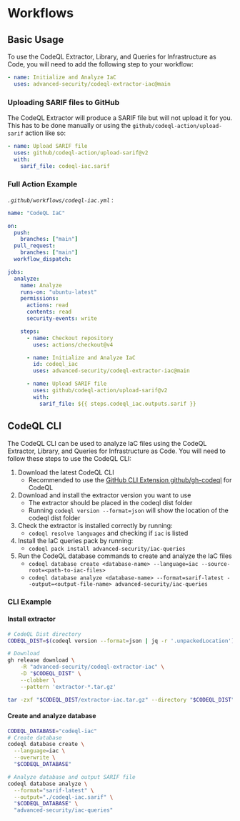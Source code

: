 # Workflows

## Basic Usage

To use the CodeQL Extractor, Library, and Queries for Infrastructure as Code, you will need to add the following step to your workflow:

```yaml
- name: Initialize and Analyze IaC
  uses: advanced-security/codeql-extractor-iac@main
```

### Uploading SARIF files to GitHub

The CodeQL Extractor will produce a SARIF file but will not upload it for you.
This has to be done manually or using the `github/codeql-action/upload-sarif` action like so:

```yaml
- name: Upload SARIF file
  uses: github/codeql-action/upload-sarif@v2
  with:
    sarif_file: codeql-iac.sarif
```

### Full Action Example

_`.github/workflows/codeql-iac.yml`_ :

```yaml
name: "CodeQL IaC"

on:
  push:
    branches: ["main"]
  pull_request:
    branches: ["main"]
  workflow_dispatch:

jobs:
  analyze:
    name: Analyze
    runs-on: "ubuntu-latest"
    permissions:
      actions: read
      contents: read
      security-events: write

    steps:
      - name: Checkout repository
        uses: actions/checkout@v4

      - name: Initialize and Analyze IaC
        id: codeql_iac
        uses: advanced-security/codeql-extractor-iac@main

      - name: Upload SARIF file
        uses: github/codeql-action/upload-sarif@v2
        with:
          sarif_file: ${{ steps.codeql_iac.outputs.sarif }}
```

## CodeQL CLI

The CodeQL CLI can be used to analyze IaC files using the CodeQL Extractor, Library, and Queries for Infrastructure as Code. You will need to follow these steps to use the CodeQL CLI:

1. Download the latest CodeQL CLI
   - Recommended to use the [GitHub CLI Extension github/gh-codeql](https://github.com/github/gh-codeql) for CodeQL
2. Download and install the extractor version you want to use
   - The extractor should be placed in the codeql dist folder
   - Running `codeql version --format=json` will show the location of the codeql dist folder
3. Check the extractor is installed correctly by running:
   - `codeql resolve languages` and checking if `iac` is listed
4. Install the IaC queries pack by running:
   - `codeql pack install advanced-security/iac-queries`
5. Run the CodeQL database commands to create and analyze the IaC files
   - `codeql database create <database-name> --language=iac --source-root=<path-to-iac-files>`
   - `codeql database analyze <database-name> --format=sarif-latest --output=<output-file-name> advanced-security/iac-queries`

### CLI Example

#### Install extractor

```bash
# CodeQL Dist directory
CODEQL_DIST=$(codeql version --format=json | jq -r '.unpackedLocation')

# Download
gh release download \
    -R "advanced-security/codeql-extractor-iac" \
    -D "$CODEQL_DIST" \
    --clobber \
    --pattern 'extractor-*.tar.gz'

tar -zxf "$CODEQL_DIST/extractor-iac.tar.gz" --directory "$CODEQL_DIST"
```

#### Create and analyze database

```bash
CODEQL_DATABASE="codeql-iac"
# Create database
codeql database create \
  --language=iac \
  --overwrite \
  "$CODEQL_DATABASE"

# Analyze database and output SARIF file
codeql database analyze \
  --format="sarif-latest" \
  --output="./codeql-iac.sarif" \
  "$CODEQL_DATABASE" \
  "advanced-security/iac-queries"
```
